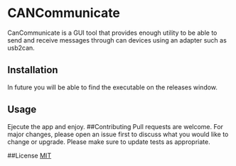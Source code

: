 # CANCommunicate
CanCommunicate is a GUI tool that provides enough utility to be able to send and receive messages through can devices using an adapter such as usb2can.
## Installation
In future you will be able to find the executable on the releases window.
## Usage
Ejecute the app and enjoy.
##Contributing 
Pull requests are welcome. For major changes, please open an issue first to discuss what you would like to change or upgrade.
Please make sure to update tests as appropriate.

##License
[MIT](https://choosealicense.com/licenses/mit/)
